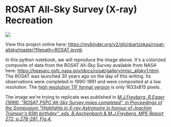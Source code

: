 # ROSAT All-Sky Survey (X-ray) Recreation

![](https://heasarc.gsfc.nasa.gov/Images/rosat/slide_gifs/misc_rass.gif)

View this project online here: https://mybinder.org/v2/gh/nbartzokas/rosat-allsky/master?filepath=ROSAT.ipynb

In this python notebook, we will reproduce the image above. It's a colorized composite of data from the ROSAT All-Sky Survey available from NASA here: https://heasarc.gsfc.nasa.gov/docs/rosat/gallery/misc_allsky1.html. The ROSAT was launched 30 years ago on the day of this writing. Its observations were completed in 1990-1991 and were composited at a low resolution. The [high resolution TIF format version](https://heasarc.gsfc.nasa.gov/Images/rosat/slide_gifs/misc_rass.tif) is only 1633x815 pixels.

The image we're trying to replicate was published in _[M.J.Freyberg, R.Egger (1999), "ROSAT PSPC All-Sky Survey maps completed", in Proceedings of the Symposium "Highlights in X-ray Astronomy in honour of Joachim Trümper's 65th birthday", eds. B.Aschenbach & M.J.Freyberg, MPE Report 272, p.278-281, Fig.4.](http://articles.adsabs.harvard.edu/cgi-bin/nph-iarticle_query?bibcode=1999hxra.conf..278F&db_key=AST&page_ind=3&data_type=GIF&type=SCREEN_VIEW&classic=YES)_
